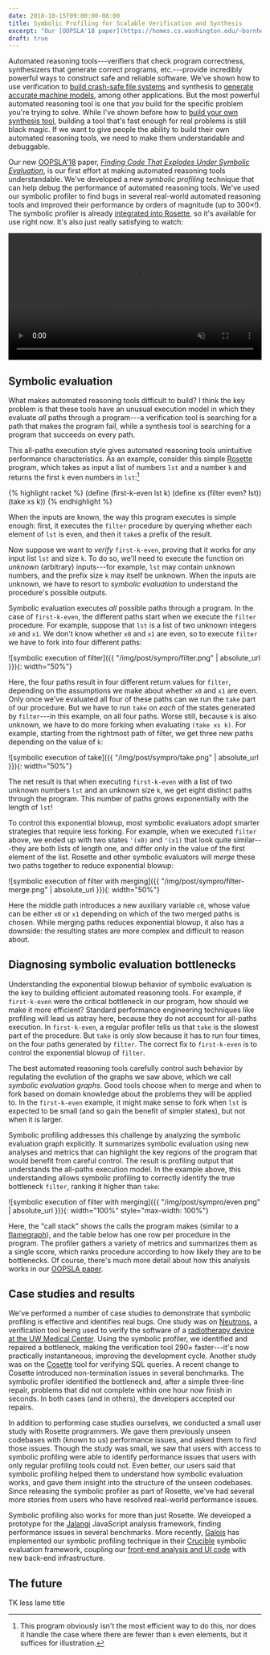```yaml
---
date: 2018-10-15T09:00:00-08:00
title: Symbolic Profiling for Scalable Verification and Synthesis
excerpt: "Our [OOPSLA'18 paper](https://homes.cs.washington.edu/~bornholt/papers/sympro-oopsla18.pdf) introduces performance debugging techniques for automated reasoning tools."
draft: true
---
```


<link href="https://vjs.zencdn.net/7.2.3/video-js.css" rel="stylesheet">
<script src="https://vjs.zencdn.net/7.2.3/video.js"></script>

Automated reasoning tools---verifiers that check program correctness,
synthesizers that generate correct programs, etc.---provide incredibly
powerful ways to construct safe and reliable software.
We've shown how to use verification to [build crash-safe file systems][yggy]
and synthesis to [generate accurate machine models][memsynth],
among other applications.
But the most powerful automated reasoning tool is one that *you* build
for the specific problem you're trying to solve.
While I've shown before how to [build your own synthesis tool][synth],
building a tool that's fast enough for real problems is still black magic.
If we want to give people the ability to build their own automated reasoning tools,
we need to make them understandable and debuggable.

Our new [OOPSLA'18][oopsla] paper,
[*Finding Code That Explodes Under Symbolic Evaluation*][paper],
is our first effort at making automated reasoning tools understandable.
We've developed a new *symbolic profiling* technique
that can help debug the performance of automated reasoning tools.
We've used our symbolic profiler to find bugs in several
real-world automated reasoning tools
and improved their performance by orders of magnitude (up to 300&times;!).
The symbolic profiler is already [integrated into Rosette][ros],
so it's available for use right now.
It's also just really satisfying to watch:

<video id="ferrite" class="video-js vjs-big-play-centered" muted controls preload="auto" data-setup='{"fluid": true}' style="width: 100%">
    <source src="{{ "/img/post/sympro/ferrite.mp4" | absolute_url }}" type="video/mp4">
    <p class="vjs-no-js">To view this video please enable JavaScript.</p>
</video>

## Symbolic evaluation

What makes automated reasoning tools difficult to build?
I think the key problem is that these tools have an unusual execution model
in which they evaluate *all* paths through a program---a verification
tool is searching for a path that makes the program fail,
while a synthesis tool is searching for a program that succeeds on every path.

This all-paths execution style gives automated reasoning tools
unintuitive performance characteristics.
As an example,
consider this simple [Rosette][] program,
which takes as input a list of numbers `lst` and a number `k`
and returns the first `k` even numbers in `lst`:[^even]

{% highlight racket %}
(define (first-k-even lst k)
  (define xs (filter even? lst))
  (take xs k))
{% endhighlight %}

When the inputs are known,
the way this program executes is simple enough:
first, it executes the `filter` procedure
by querying whether each element of `lst` is even,
and then it `take`s a prefix of the result.

Now suppose we want to *verify* `first-k-even`,
proving that it works for *any* input list `lst` and size `k`.
To do so, we'll need to execute the function
on *unknown* (arbitrary) inputs---for example,
`lst` may contain unknown numbers,
and the prefix size `k` may itself be unknown.
When the inputs are unknown,
we have to resort to *symbolic evaluation*
to understand the procedure's possible outputs.

Symbolic evaluation executes *all* possible paths through a program.
In the case of `first-k-even`,
the different paths start when we execute the `filter` procedure.
For example,
suppose that `lst` is a list of two unknown integers `x0` and `x1`.
We don't know whether `x0` and `x1` are even,
so to execute `filter` we have to fork into four different paths:

![symbolic execution of filter]({{ "/img/post/sympro/filter.png" | absolute_url }}){: width="50%"}

Here, the four paths result in four different return values for `filter`,
depending on the assumptions we make about whether `x0` and `x1` are even.
Only once we've evaluated all four of these paths can we run the `take`
part of our procedure.
But we have to run `take` on *each* of the states generated by `filter`---in
this example, on all four paths.
Worse still,
because `k` is also unknown,
we have to do more forking when evaluating `(take xs k)`.
For example, starting from the rightmost path of filter,
we get three new paths depending on the value of `k`:

![symbolic execution of take]({{ "/img/post/sympro/take.png" | absolute_url }}){: width="50%"}

The net result is that when executing `first-k-even`
with a list of two unknown numbers `lst`
and an unknown size `k`,
we get eight distinct paths through the program.
This number of paths grows exponentially with the length of `lst`!

To control this exponential blowup,
most symbolic evaluators adopt smarter strategies
that require less forking.
For example,
when we executed `filter` above,
we ended up with two states `'(x0)` and `'(x1)`
that look quite similar---they are both lists of length one,
and differ only in the value of the first element of the list.
Rosette and other symbolic evaluators will *merge* these two paths
together to reduce exponential blowup:

![symbolic execution of filter with merging]({{ "/img/post/sympro/filter-merge.png" | absolute_url }}){: width="50%"}

Here the middle path introduces a new auxiliary variable `c0`,
whose value can be either `x0` or `x1` depending
on which of the two merged paths is chosen.
While merging paths reduces exponential blowup,
it also has a downside:
the resulting states are more complex and difficult to reason about.

## Diagnosing symbolic evaluation bottlenecks

Understanding the exponential blowup behavior of symbolic evaluation
is the key to building efficient automated reasoning tools.
For example,
if `first-k-even` were the critical bottleneck in our program,
how should we make it more efficient?
Standard performance engineering techniques like profiling
will lead us astray here,
because they do not account for all-paths execution.
In `first-k-even`,
a regular profiler tells us that `take` is the slowest part
of the procedure.
But `take` is only slow because it has to run four times,
on the four paths generated by `filter`.
The correct fix to `first-k-even` is to
control the exponential blowup of `filter`.

The best automated reasoning tools
carefully control such behavior by
regulating the evolution of the graphs we saw above,
which we call *symbolic evaluation graphs*.
Good tools choose when to merge and when to fork
based on domain knowledge about the problems
they will be applied to.
In the `first-k-even` example,
it might make sense to fork when `lst` is expected to be small
(and so gain the benefit of simpler states),
but not when it is larger.

Symbolic profiling addresses this challenge
by analyzing the symbolic evaluation graph explicitly.
It summarizes symbolic evaluation using new analyses and metrics
that can highlight the key regions of the program
that would benefit from careful control.
The result is profiling output
that understands the all-paths execution model.
In the example above,
this understanding allows symbolic profiling
to correctly identify the true bottleneck `filter`,
ranking it higher than `take`:

![symbolic execution of filter with merging]({{ "/img/post/sympro/even.png" | absolute_url }}){: width="100%" style="max-width: 100%"}

Here, the "call stack" shows the calls the program makes
(similar to a [flamegraph][]),
and the table below has one row per procedure in the program.
The profiler gathers a variety of metrics
and summarizes them as a single score,
which ranks procedure according to how likely they are to be bottlenecks.
Of course, there's much more detail about how this analysis works
in our [OOPSLA paper][paper].

## Case studies and results

We've performed a number of case studies
to demonstrate that symbolic profiling
is effective and identifies real bugs.
One study was on [Neutrons][],
a verification tool
being used to verify the software of a [radiotherapy device at the UW Medical Center][cnts].
Using the symbolic profiler,
we identified and repaired a bottleneck,
making the verification tool 290&times; faster---it's now practically instantaneous,
improving the development cycle.
Another study was on the [Cosette][] tool
for verifying SQL queries.
A recent change to Cosette introduced non-termination
issues in several benchmarks.
The symbolic profiler identified the bottleneck and,
after a simple three-line repair,
problems that did not complete within one hour now finish in seconds.
In both cases (and in others),
the developers accepted our repairs.

In addition to performing case studies ourselves,
we conducted a small user study
with Rosette programmers.
We gave them previously unseen codebases with (known to us)
performance issues,
and asked them to find those issues.
Though the study was small,
we saw that users with access to symbolic profiling
were able to identify performance issues
that users with only regular profiling tools could not.
Even better, our users said that symbolic profiling
helped them to understand how symbolic evaluation works,
and gave them insight into the structure of the unseen codebases.
Since releasing the symbolic profiler as part of Rosette,
we've had several more stories from users
who have resolved real-world performance issues.

Symbolic profiling also works for more than just Rosette.
We developed a prototype for the [Jalangi][] JavaScript analysis framework,
finding performance issues in several benchmarks.
More recently,
[Galois][] has implemented our symbolic profiling technique
in their [Crucible][] symbolic evaluation framework,
coupling our [front-end analysis and UI code][sympro-ui]
with new back-end infrastructure.

## The future

TK less lame title

[^even]: This program obviously isn't the most efficient way to do this, nor does it handle the case where there are fewer than `k` even elements, but it suffices for illustration.

[yggy]: https://unsat.cs.washington.edu/projects/yggdrasil/
[memsynth]: https://unsat.cs.washington.edu/projects/memsynth/
[synth]: https://homes.cs.washington.edu/~bornholt/post/building-synthesizer.html
[oopsla]: https://conf.researchr.org/track/splash-2018/splash-2018-OOPSLA
[paper]: https://homes.cs.washington.edu/~bornholt/papers/sympro-oopsla18.pdf
[ros]: https://docs.racket-lang.org/rosette-guide/ch_performance.html?q=rosette#%28part._sec~3asympro%29
[Rosette]: https://emina.github.io/rosette/
[flamegraph]: http://www.brendangregg.com/flamegraphs.html
[neutrons]: http://neutrons.uwplse.org/
[cnts]: https://staff.washington.edu/jon/cnts/
[cosette]: http://cosette.cs.washington.edu/
[jalangi]: https://github.com/SRA-SiliconValley/jalangi
[galois]: https://galois.com/
[crucible]: https://github.com/GaloisInc/crucible
[sympro-ui]: https://github.com/jamesbornholt/sympro-ui
